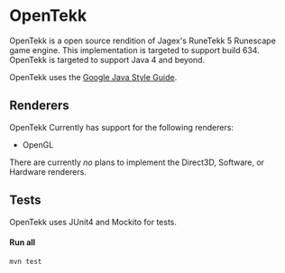 # OpenTekk

OpenTekk is a open source rendition of Jagex's RuneTekk 5 Runescape game engine. This implementation is targeted to support build 634. OpenTekk is targeted to support Java 4 and beyond.

OpenTekk uses the [Google Java Style Guide](https://google.github.io/styleguide/javaguide.html).

## Renderers

OpenTekk Currently has support for the following renderers:

- OpenGL

There are currently *no* plans to implement the Direct3D, Software, or Hardware renderers.

## Tests

OpenTekk uses JUnit4 and Mockito for tests.

#### Run all

`mvn test`
